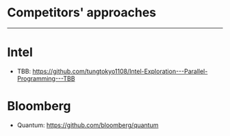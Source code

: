 # Competitors' approaches 
-----------------------------------------------------------------------------------------------------------------------------------------

# Intel 
- TBB: https://github.com/tungtokyo1108/Intel-Exploration---Parallel-Programming---TBB

# Bloomberg
- Quantum: https://github.com/bloomberg/quantum
